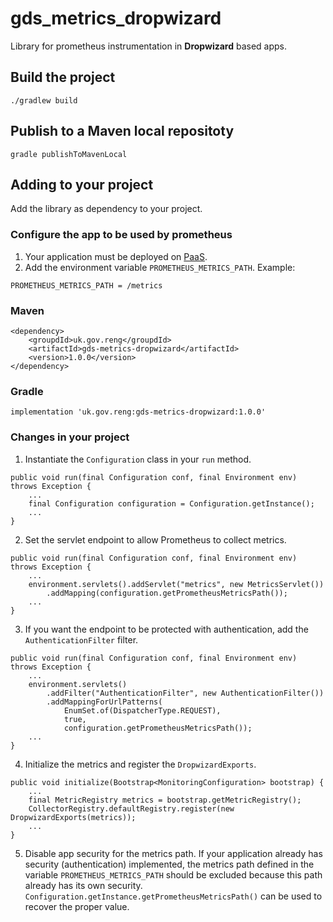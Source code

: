 # gds_metrics_dropwizard
Library for prometheus instrumentation in __Dropwizard__ based apps.

## Build the project
`./gradlew build`

## Publish to a Maven local repositoty
`gradle publishToMavenLocal`

## Adding to your project

Add the library as dependency to your project.

### Configure the app to be used by prometheus

1. Your application must be deployed on [PaaS](https://www.cloud.service.gov.uk/).
2. Add the environment variable `PROMETHEUS_METRICS_PATH`. Example:
```
PROMETHEUS_METRICS_PATH = /metrics
```

### Maven
```
<dependency>
    <groupdId>uk.gov.reng</groupdId>
    <artifactId>gds-metrics-dropwizard</artifactId>
    <version>1.0.0</version>
</dependency>
```

### Gradle
```
implementation 'uk.gov.reng:gds-metrics-dropwizard:1.0.0'
```

### Changes in your project

1. Instantiate  the `Configuration` class in your `run` method.
```
public void run(final Configuration conf, final Environment env) throws Exception {
    ...
    final Configuration configuration = Configuration.getInstance();
    ...
}
```

2. Set the servlet endpoint to allow Prometheus to collect metrics.
```
public void run(final Configuration conf, final Environment env) throws Exception {
    ...
    environment.servlets().addServlet("metrics", new MetricsServlet())
        .addMapping(configuration.getPrometheusMetricsPath());
    ...
}
```

3. If you want the endpoint to be protected with authentication, add the `AuthenticationFilter` filter.
```
public void run(final Configuration conf, final Environment env) throws Exception {
    ...
    environment.servlets()
        .addFilter("AuthenticationFilter", new AuthenticationFilter())
        .addMappingForUrlPatterns(
            EnumSet.of(DispatcherType.REQUEST),
            true,
            configuration.getPrometheusMetricsPath());
    ...
}
```
4. Initialize the metrics and register the `DropwizardExports`.
```
public void initialize(Bootstrap<MonitoringConfiguration> bootstrap) {
    ...
    final MetricRegistry metrics = bootstrap.getMetricRegistry();
    CollectorRegistry.defaultRegistry.register(new DropwizardExports(metrics));
    ...
}
```

5. Disable app security for the metrics path.
If your application already has security (authentication) implemented, the metrics path defined in the variable `PROMETHEUS_METRICS_PATH` should be excluded because this path already has its own security. `Configuration.getInstance.getPrometheusMetricsPath()` can be used to recover the proper value.
